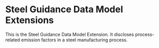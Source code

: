 # Steel Guidance Data Model Extensions

This is the Steel Guidance Data Model Extension. It discloses process-related
emission factors in a steel manufacturing process.

